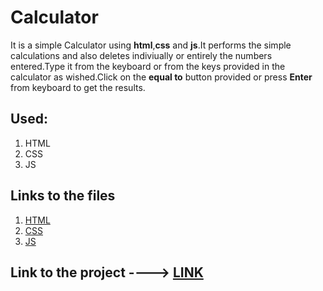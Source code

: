 # Calculator
It is a simple Calculator using **html**,**css** and **js**.It performs the simple calculations and also deletes indiviually or entirely the numbers entered.Type it from the keyboard or from the keys provided in the calculator as wished.Click on the **equal to** button provided or press **Enter** from keyboard to get the results.

## Used:
1. HTML
2. CSS
3. JS

## Links to the files
1. [HTML](https://github.com/IndranjanaChatterjee/Calculator/blob/main/index.html)
2. [CSS](https://github.com/IndranjanaChatterjee/Calculator/blob/main/style.css)
3. [JS](https://github.com/IndranjanaChatterjee/Calculator/blob/main/script.js)

## Link to the project ----> [LINK](https://indranjanachatterjee.github.io/Calculator/)
